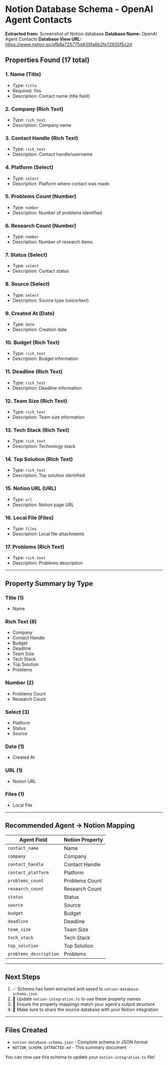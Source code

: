 # Notion Database Schema - OpenAI Agent Contacts

**Extracted from:** Screenshot of Notion database
**Database Name:** OpenAI Agent Contacts
**Database View URL:** https://www.notion.so/afb8a725775d430fa6b2fe72655f5c2d

## Properties Found (17 total)

### 1. **Name** (Title)
- Type: `title`
- Required: Yes
- Description: Contact name (title field)

### 2. **Company** (Rich Text)
- Type: `rich_text`
- Description: Company name

### 3. **Contact Handle** (Rich Text)
- Type: `rich_text`
- Description: Contact handle/username

### 4. **Platform** (Select)
- Type: `select`
- Description: Platform where contact was made

### 5. **Problems Count** (Number)
- Type: `number`
- Description: Number of problems identified

### 6. **Research Count** (Number)
- Type: `number`
- Description: Number of research items

### 7. **Status** (Select)
- Type: `select`
- Description: Contact status

### 8. **Source** (Select)
- Type: `select`
- Description: Source type (voice/text)

### 9. **Created At** (Date)
- Type: `date`
- Description: Creation date

### 10. **Budget** (Rich Text)
- Type: `rich_text`
- Description: Budget information

### 11. **Deadline** (Rich Text)
- Type: `rich_text`
- Description: Deadline information

### 12. **Team Size** (Rich Text)
- Type: `rich_text`
- Description: Team size information

### 13. **Tech Stack** (Rich Text)
- Type: `rich_text`
- Description: Technology stack

### 14. **Top Solution** (Rich Text)
- Type: `rich_text`
- Description: Top solution identified

### 15. **Notion URL** (URL)
- Type: `url`
- Description: Notion page URL

### 16. **Local File** (Files)
- Type: `files`
- Description: Local file attachments

### 17. **Problems** (Rich Text)
- Type: `rich_text`
- Description: Problems description

---

## Property Summary by Type

### Title (1)
- Name

### Rich Text (8)
- Company
- Contact Handle
- Budget
- Deadline
- Team Size
- Tech Stack
- Top Solution
- Problems

### Number (2)
- Problems Count
- Research Count

### Select (3)
- Platform
- Status
- Source

### Date (1)
- Created At

### URL (1)
- Notion URL

### Files (1)
- Local File

---

## Recommended Agent → Notion Mapping

| Agent Field | Notion Property |
|------------|----------------|
| `contact_name` | Name |
| `company` | Company |
| `contact_handle` | Contact Handle |
| `contact_platform` | Platform |
| `problems_count` | Problems Count |
| `research_count` | Research Count |
| `status` | Status |
| `source` | Source |
| `budget` | Budget |
| `deadline` | Deadline |
| `team_size` | Team Size |
| `tech_stack` | Tech Stack |
| `top_solution` | Top Solution |
| `problems_description` | Problems |

---

## Next Steps

1. ✅ Schema has been extracted and saved to `notion-database-schema.json`
2. 🔄 Update `notion-integration.ts` to use these property names
3. 📝 Ensure the property mappings match your agent's output structure
4. 🔑 Make sure to share the source database with your Notion integration

---

## Files Created

- `notion-database-schema.json` - Complete schema in JSON format
- `NOTION_SCHEMA_EXTRACTED.md` - This summary document

You can now use this schema to update your `notion-integration.ts` file!

